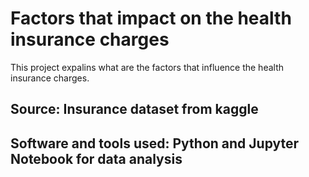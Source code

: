 # Factors that impact on the health insurance charges

This project expalins what are the factors that influence the health insurance charges.

## Source: Insurance dataset from kaggle  
## Software and tools used: Python and Jupyter Notebook for data analysis
